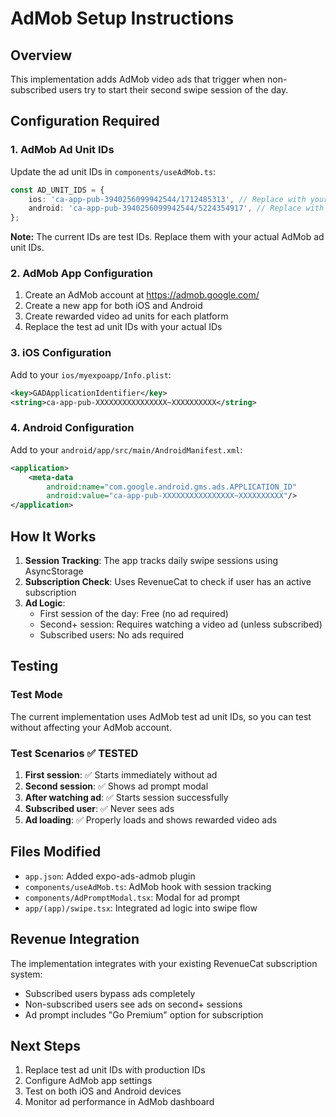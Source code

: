 # AdMob Setup Instructions

## Overview

This implementation adds AdMob video ads that trigger when non-subscribed users try to start their second swipe session of the day.

## Configuration Required

### 1. AdMob Ad Unit IDs

Update the ad unit IDs in `components/useAdMob.ts`:

```typescript
const AD_UNIT_IDS = {
	ios: 'ca-app-pub-3940256099942544/1712485313', // Replace with your iOS ad unit ID
	android: 'ca-app-pub-3940256099942544/5224354917', // Replace with your Android ad unit ID
};
```

**Note:** The current IDs are test IDs. Replace them with your actual AdMob ad unit IDs.

### 2. AdMob App Configuration

1. Create an AdMob account at https://admob.google.com/
2. Create a new app for both iOS and Android
3. Create rewarded video ad units for each platform
4. Replace the test ad unit IDs with your actual IDs

### 3. iOS Configuration

Add to your `ios/myexpoapp/Info.plist`:

```xml
<key>GADApplicationIdentifier</key>
<string>ca-app-pub-XXXXXXXXXXXXXXXX~XXXXXXXXXX</string>
```

### 4. Android Configuration

Add to your `android/app/src/main/AndroidManifest.xml`:

```xml
<application>
    <meta-data
        android:name="com.google.android.gms.ads.APPLICATION_ID"
        android:value="ca-app-pub-XXXXXXXXXXXXXXXX~XXXXXXXXXX"/>
</application>
```

## How It Works

1. **Session Tracking**: The app tracks daily swipe sessions using AsyncStorage
2. **Subscription Check**: Uses RevenueCat to check if user has an active subscription
3. **Ad Logic**:
    - First session of the day: Free (no ad required)
    - Second+ session: Requires watching a video ad (unless subscribed)
    - Subscribed users: No ads required

## Testing

### Test Mode

The current implementation uses AdMob test ad unit IDs, so you can test without affecting your AdMob account.

### Test Scenarios ✅ TESTED

1. **First session**: ✅ Starts immediately without ad
2. **Second session**: ✅ Shows ad prompt modal
3. **After watching ad**: ✅ Starts session successfully
4. **Subscribed user**: ✅ Never sees ads
5. **Ad loading**: ✅ Properly loads and shows rewarded video ads

## Files Modified

- `app.json`: Added expo-ads-admob plugin
- `components/useAdMob.ts`: AdMob hook with session tracking
- `components/AdPromptModal.tsx`: Modal for ad prompt
- `app/(app)/swipe.tsx`: Integrated ad logic into swipe flow

## Revenue Integration

The implementation integrates with your existing RevenueCat subscription system:

- Subscribed users bypass ads completely
- Non-subscribed users see ads on second+ sessions
- Ad prompt includes "Go Premium" option for subscription

## Next Steps

1. Replace test ad unit IDs with production IDs
2. Configure AdMob app settings
3. Test on both iOS and Android devices
4. Monitor ad performance in AdMob dashboard
